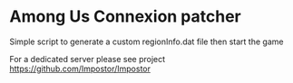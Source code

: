 Among Us Connexion patcher
==========================
Simple script to generate a custom regionInfo.dat file then start the game

For a dedicated server please see project https://github.com/Impostor/Impostor
